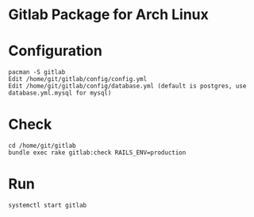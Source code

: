 # Gitlab Package for Arch Linux

# Configuration

    pacman -S gitlab
    Edit /home/git/gitlab/config/config.yml
    Edit /home/git/gitlab/config/database.yml (default is postgres, use database.yml.mysql for mysql)

# Check

    cd /home/git/gitlab
    bundle exec rake gitlab:check RAILS_ENV=production

# Run

    systemctl start gitlab